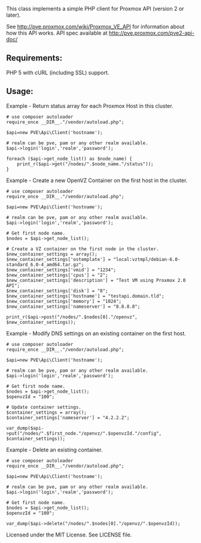 This class implements a simple PHP client for Proxmox API (version 2 or later).

See http://pve.proxmox.com/wiki/Proxmox_VE_API for information about how this API works.
API spec available at http://pve.proxmox.com/pve2-api-doc/

## Requirements: ##

PHP 5 with cURL (including SSL) support.

## Usage: ##

Example - Return status array for each Proxmox Host in this cluster.

    # use composer autoloader
    require_once __DIR__."/vendor/autoload.php";

    $api=new PVE\Api\Client('hostname');
    
    # realm can be pve, pam or any other realm available.
    $api->login('login','realm','password');

    foreach ($api->get_node_list() as $node_name) {
        print_r($api->get("/nodes/".$node_name."/status"));
    }
    
Example - Create a new OpenVZ Container on the first host in the cluster.

    # use composer autoloader
    require_once __DIR__."/vendor/autoload.php";

    $api=new PVE\Api\Client('hostname');
    
    # realm can be pve, pam or any other realm available.
    $api->login('login','realm','password');

    # Get first node name.
    $nodes = $api->get_node_list();

    # Create a VZ container on the first node in the cluster.
    $new_container_settings = array();
    $new_container_settings['ostemplate'] = "local:vztmpl/debian-6.0-standard_6.0-4_amd64.tar.gz";
    $new_container_settings['vmid'] = "1234";
    $new_container_settings['cpus'] = "2";
    $new_container_settings['description'] = "Test VM using Proxmox 2.0 API";
    $new_container_settings['disk'] = "8";
    $new_container_settings['hostname'] = "testapi.domain.tld";
    $new_container_settings['memory'] = "1024";
    $new_container_settings['nameserver'] = "8.8.8.8";

    print_r($api->post("/nodes/".$nodes[0]."/openvz", $new_container_settings));

Example - Modify DNS settings on an existing container on the first host.

    # use composer autoloader
    require_once __DIR__."/vendor/autoload.php";

    $api=new PVE\Api\Client('hostname');
    
    # realm can be pve, pam or any other realm available.
    $api->login('login','realm','password');

    # Get first node name.
    $nodes = $api->get_node_list();
    $openvzId = "100";
            
    # Update container settings.
    $container_settings = array();
    $container_settings['nameserver'] = "4.2.2.2";

    var_dump($api->put("/nodes/".$first_node."/openvz/".$openvzId."/config", $container_settings));

Example - Delete an existing container.

    # use composer autoloader
    require_once __DIR__."/vendor/autoload.php";

    $api=new PVE\Api\Client('hostname');
    
    # realm can be pve, pam or any other realm available.
    $api->login('login','realm','password');

    # Get first node name.
    $nodes = $api->get_node_list();
    $openvzId = "100";
            
    var_dump($api->delete("/nodes/".$nodes[0]."/openvz/".$openvzId));
    
Licensed under the MIT License.
See LICENSE file.
